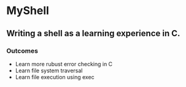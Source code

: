 # MyShell
## Writing a shell as a learning experience in C.
### Outcomes
* Learn more rubust error checking in C
* Learn file system traversal
* Learn file execution using exec
